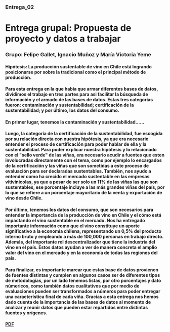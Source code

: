### Entrega_02
# Entrega grupal: Propuesta de proyecto y datos a trabajar

### Grupo: Felipe Gallet, Ignacio Muñoz y María Victoria Yeme

#### Hipótesis: La producción sustentable de vino en Chile está logrando posicionarse por sobre la tradicional como el principal método de producción.

#### Para esta entrega en la que había que armar diferentes bases de datos, dividimos el trabajo en tres partes para asi facilitar la búsqueda de información y el armado de las bases de datos. Estas tres categorías fueron: contaminación y sustentabilidad; certificación de la sustentabilidad; y por último, los datos del consumo. 

#### En primer lugar, tenemos la contaminación y sustentabilidad......

#### Luego, la categoría de la certificación de la sustentabilidad, fue escogida por su relación directa con nuestra hipótesis, ya que era necesario entender el proceso de certificación para poder hablar de ella y la sustentabilidad. Para poder explicar nuestra hipótesis y lo relacionado con el "sello verde" de las viñas, era necesario acudir a fuentes que esten involucradas directamente con el tema, como por ejemplo lo encargados de la certificación y las viñas que son sometidas a este proceso de evaluación para ser declaradas sustentables. También, nos ayudo a entender como ha crecido el mercado sustentable en las empresas vitivinicolas, ya que a pesar de ser solo un 11% de las viñas las que son sustentables, ese porcentaje incluye a las más grandes viñas del país, por lo que se refiere a un porcentaje mayoritario de la venta y exportación de vino desde Chile.

#### Por último, tenemos los datos del consumo, que son necesarios para entender la importancia de la producción de vino en Chile y el cómo está impactando el vino sustentable en el mercado. Nos ha entregado importante información como que el vino constituye un aporte significativo a la economía chilena, representando un 0,5% del producto interno bruto y empleando a más de 100,000 personas en trabajo directo. Además, del importante rol descentralizador que tiene la industria del vino en el país. Estos datos ayudan a ver de manera concreta el amplio valor del vino en el mercado y en la economía de todas las regiones del país. 

#### Para finalizar, es importante marcar que estas base de datos provienen de fuentes distintas y cumplen en algunos casos ser de diferentes tipos de metodologías, por un lado tenemos listas, por otro porcentajes y dato númericos, como también datos cualitativos que por medio de evaluaciones pueden ser transformados a números para poder entregar una característica final de cada viña. Gracias a esta entrega nos hemos dado cuenta de la importancia de las bases de datos al momento de analizar y reunir datos que pueden estar repartidos entre distintas fuentes y orígenes. 

#### [PDF](https://uccl0-my.sharepoint.com/:b:/g/personal/ftgallet_uc_cl/EbtMLH-WsUFIoAwsHiSmNp0BuHdrTdfsHueOh01TCTrq2g?e=HujOLb)
